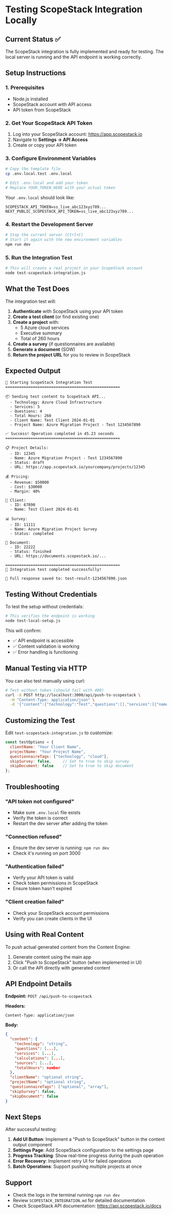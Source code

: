 # Testing ScopeStack Integration Locally

## Current Status ✅

The ScopeStack integration is fully implemented and ready for testing. The local server is running and the API endpoint is working correctly.

## Setup Instructions

### 1. Prerequisites
- Node.js installed
- ScopeStack account with API access
- API token from ScopeStack

### 2. Get Your ScopeStack API Token

1. Log into your ScopeStack account: https://app.scopestack.io
2. Navigate to **Settings → API Access**
3. Create or copy your API token

### 3. Configure Environment Variables

```bash
# Copy the template file
cp .env.local.test .env.local

# Edit .env.local and add your token
# Replace YOUR_TOKEN_HERE with your actual token
```

Your `.env.local` should look like:
```env
SCOPESTACK_API_TOKEN=ss_live_abc123xyz789...
NEXT_PUBLIC_SCOPESTACK_API_TOKEN=ss_live_abc123xyz789...
```

### 4. Restart the Development Server

```bash
# Stop the current server (Ctrl+C)
# Start it again with the new environment variables
npm run dev
```

### 5. Run the Integration Test

```bash
# This will create a real project in your ScopeStack account
node test-scopestack-integration.js
```

## What the Test Does

The integration test will:

1. **Authenticate** with ScopeStack using your API token
2. **Create a test client** (or find existing one)
3. **Create a project** with:
   - 5 Azure cloud services
   - Executive summary
   - Total of 260 hours
4. **Create a survey** (if questionnaires are available)
5. **Generate a document** (SOW)
6. **Return the project URL** for you to review in ScopeStack

## Expected Output

```
🚀 Starting ScopeStack Integration Test
==================================================

📦 Sending test content to ScopeStack API...
  - Technology: Azure Cloud Infrastructure
  - Services: 5
  - Questions: 4
  - Total Hours: 260
  - Client Name: Test Client 2024-01-01
  - Project Name: Azure Migration Project - Test 1234567890

✅ Success! Operation completed in 45.23 seconds
==================================================

📋 Project Details:
  - ID: 12345
  - Name: Azure Migration Project - Test 1234567890
  - Status: draft
  - URL: https://app.scopestack.io/yourcompany/projects/12345

💰 Pricing:
  - Revenue: $50000
  - Cost: $30000
  - Margin: 40%

👤 Client:
  - ID: 67890
  - Name: Test Client 2024-01-01

📊 Survey:
  - ID: 11111
  - Name: Azure Migration Project Survey
  - Status: completed

📄 Document:
  - ID: 22222
  - Status: finished
  - URL: https://documents.scopestack.io/...

==================================================
🎉 Integration test completed successfully!

💾 Full response saved to: test-result-1234567890.json
```

## Testing Without Credentials

To test the setup without credentials:

```bash
# This verifies the endpoint is working
node test-local-setup.js
```

This will confirm:
- ✅ API endpoint is accessible
- ✅ Content validation is working
- ✅ Error handling is functioning

## Manual Testing via HTTP

You can also test manually using curl:

```bash
# Test without token (should fail with 400)
curl -X POST http://localhost:3000/api/push-to-scopestack \
  -H "Content-Type: application/json" \
  -d '{"content":{"technology":"Test","questions":[],"services":[{"name":"Test Service","description":"Test","hours":10}],"sources":[],"totalHours":10}}'
```

## Customizing the Test

Edit `test-scopestack-integration.js` to customize:

```javascript
const testOptions = {
  clientName: "Your Client Name",
  projectName: "Your Project Name",
  questionnaireTags: ["technology", "cloud"],
  skipSurvey: false,     // Set to true to skip survey
  skipDocument: false    // Set to true to skip document
};
```

## Troubleshooting

### "API token not configured"
- Make sure `.env.local` file exists
- Verify the token is correct
- Restart the dev server after adding the token

### "Connection refused"
- Ensure the dev server is running: `npm run dev`
- Check it's running on port 3000

### "Authentication failed"
- Verify your API token is valid
- Check token permissions in ScopeStack
- Ensure token hasn't expired

### "Client creation failed"
- Check your ScopeStack account permissions
- Verify you can create clients in the UI

## Using with Real Content

To push actual generated content from the Content Engine:

1. Generate content using the main app
2. Click "Push to ScopeStack" button (when implemented in UI)
3. Or call the API directly with generated content

## API Endpoint Details

**Endpoint:** `POST /api/push-to-scopestack`

**Headers:**
```
Content-Type: application/json
```

**Body:**
```json
{
  "content": {
    "technology": "string",
    "questions": [...],
    "services": [...],
    "calculations": [...],
    "sources": [...],
    "totalHours": number
  },
  "clientName": "optional string",
  "projectName": "optional string",
  "questionnaireTags": ["optional", "array"],
  "skipSurvey": false,
  "skipDocument": false
}
```

## Next Steps

After successful testing:

1. **Add UI Button**: Implement a "Push to ScopeStack" button in the content output component
2. **Settings Page**: Add ScopeStack configuration to the settings page
3. **Progress Tracking**: Show real-time progress during the push operation
4. **Error Recovery**: Implement retry UI for failed operations
5. **Batch Operations**: Support pushing multiple projects at once

## Support

- Check the logs in the terminal running `npm run dev`
- Review `SCOPESTACK_INTEGRATION.md` for detailed documentation
- Check ScopeStack API documentation: https://api.scopestack.io/docs